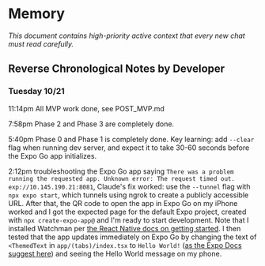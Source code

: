 # Memory

*This document contains high-priority active context that every new chat must read carefully.*

## Reverse Chronological Notes by Developer

### Tuesday 10/21

11:14pm All MVP work done, see POST_MVP.md

7:58pm Phase 2 and Phase 3 are completely done.

5:40pm Phase 0 and Phase 1 is completely done. Key learning: add `--clear` flag when running dev server, and expect it to take 30-60 seconds before the Expo Go app initializes.

2:12pm troubleshooting the Expo Go app saying `There was a problem running the requested app. Unknown error: The request timed out. exp://10.145.190.21:8081`, Claude's fix worked: use the `--tunnel` flag with `npx expo start`, which tunnels using ngrok to create a publicly accessible URL. After that, the QR code to open the app in Expo Go on my iPhone worked and I got the expected page for the default Expo project, created with `npx create-expo-app@` and I'm ready to start development. Note that I installed Watchman per [the React Native docs on getting started](https://reactnative.dev/docs/set-up-your-environment). I then tested that the app updates immediately on Expo Go by changing the text of `<ThemedText` in `app/(tabs)/index.tsx` to `Hello World!` ([as the Expo Docs suggest here](https://docs.expo.dev/get-started/start-developing/)) and seeing the Hello World message on my phone.
